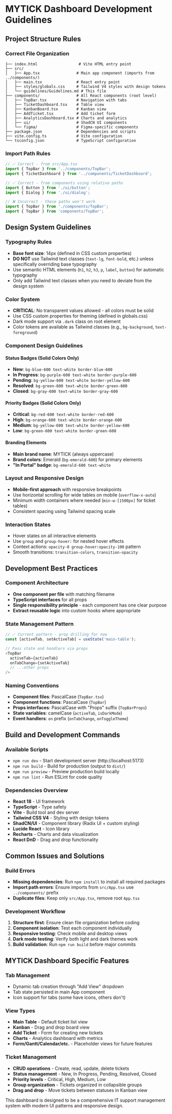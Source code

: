 # MYTICK Dashboard Development Guidelines

## Project Structure Rules

### Correct File Organization
```
├── index.html                  # Vite HTML entry point
├── src/
│   ├── App.tsx                # Main app component (imports from ../components/)
│   ├── main.tsx               # React entry point
│   ├── styles/globals.css     # Tailwind V4 styles with design tokens
│   └── guidelines/Guidelines.md # This file
├── components/                # All React components (root level)
│   ├── TopBar.tsx             # Navigation with tabs
│   ├── TicketDashboard.tsx    # Table view
│   ├── KanbanBoard.tsx        # Kanban view  
│   ├── AddTicket.tsx          # Add ticket form
│   ├── AnalyticsDashboard.tsx # Charts and analytics
│   ├── ui/                    # ShadCN UI components
│   └── figma/                 # Figma-specific components
├── package.json               # Dependencies and scripts
├── vite.config.ts             # Vite configuration
└── tsconfig.json              # TypeScript configuration
```

### Import Path Rules
```typescript
// ✅ Correct - from src/App.tsx
import { TopBar } from '../components/TopBar';
import { TicketDashboard } from '../components/TicketDashboard';

// ✅ Correct - from components using relative paths
import { Button } from './ui/button';
import { Dialog } from './ui/dialog';

// ❌ Incorrect - these paths won't work
import { TopBar } from './components/TopBar';
import { TopBar } from 'components/TopBar';
```

## Design System Guidelines

### Typography Rules
* **Base font size**: 14px (defined in CSS custom properties)
* **DO NOT** use Tailwind text classes (`text-lg`, `font-bold`, etc.) unless specifically overriding base typography
* Use semantic HTML elements (`h1`, `h2`, `h3`, `p`, `label`, `button`) for automatic typography
* Only add Tailwind text classes when you need to deviate from the design system

### Color System
* **CRITICAL**: No transparent values allowed - all colors must be solid
* Use CSS custom properties for theming (defined in globals.css)
* Dark mode support via `.dark` class on root element
* Color tokens are available as Tailwind classes (e.g., `bg-background`, `text-foreground`)

### Component Design Guidelines

#### Status Badges (Solid Colors Only)
* **New**: `bg-blue-600 text-white border-blue-600`
* **In Progress**: `bg-purple-600 text-white border-purple-600`  
* **Pending**: `bg-yellow-600 text-white border-yellow-600`
* **Resolved**: `bg-green-600 text-white border-green-600`
* **Closed**: `bg-gray-600 text-white border-gray-600`

#### Priority Badges (Solid Colors Only)
* **Critical**: `bg-red-600 text-white border-red-600`
* **High**: `bg-orange-600 text-white border-orange-600`
* **Medium**: `bg-yellow-600 text-white border-yellow-600`
* **Low**: `bg-green-600 text-white border-green-600`

#### Branding Elements
* **Main brand name**: MYTICK (always uppercase)
* **Brand colors**: Emerald (`bg-emerald-600`) for primary elements
* **"In Portal" badge**: `bg-emerald-600 text-white`

### Layout and Responsive Design
* **Mobile-first approach** with responsive breakpoints
* Use horizontal scrolling for wide tables on mobile (`overflow-x-auto`)
* Minimum width containers where needed (`min-w-[1500px]` for ticket tables)
* Consistent spacing using Tailwind spacing scale

### Interaction States
* Hover states on all interactive elements
* Use `group` and `group-hover:` for nested hover effects
* Context actions: `opacity-0 group-hover:opacity-100` pattern
* Smooth transitions: `transition-colors`, `transition-opacity`

## Development Best Practices

### Component Architecture
* **One component per file** with matching filename
* **TypeScript interfaces** for all props
* **Single responsibility principle** - each component has one clear purpose
* **Extract reusable logic** into custom hooks where appropriate

### State Management Pattern
```typescript
// ✅ Current pattern - prop drilling for now
const [activeTab, setActiveTab] = useState('main-table');

// Pass state and handlers via props
<TopBar 
  activeTab={activeTab} 
  onTabChange={setActiveTab}
  // ...other props
/>
```

### Naming Conventions
* **Component files**: PascalCase (`TopBar.tsx`)
* **Component functions**: PascalCase (`TopBar`)
* **Props interfaces**: PascalCase with "Props" suffix (`TopBarProps`)
* **State variables**: camelCase (`activeTab`, `isDarkMode`)
* **Event handlers**: `on` prefix (`onTabChange`, `onToggleTheme`)

## Build and Development Commands

### Available Scripts
* `npm run dev` - Start development server (http://localhost:5173)
* `npm run build` - Build for production (output to `dist/`)
* `npm run preview` - Preview production build locally
* `npm run lint` - Run ESLint for code quality

### Dependencies Overview
* **React 18** - UI framework
* **TypeScript** - Type safety
* **Vite** - Build tool and dev server
* **Tailwind CSS V4** - Styling with design tokens
* **ShadCN/UI** - Component library (Radix UI + custom styling)
* **Lucide React** - Icon library
* **Recharts** - Charts and data visualization
* **React DnD** - Drag and drop functionality

## Common Issues and Solutions

### Build Errors
* **Missing dependencies**: Run `npm install` to install all required packages
* **Import path errors**: Ensure imports from `src/App.tsx` use `../components/` prefix
* **Duplicate files**: Keep only `src/App.tsx`, remove root `App.tsx`

### Development Workflow
1. **Structure first**: Ensure clean file organization before coding
2. **Component isolation**: Test each component individually
3. **Responsive testing**: Check mobile and desktop views
4. **Dark mode testing**: Verify both light and dark themes work
5. **Build validation**: Run `npm run build` before major commits

## MYTICK Dashboard Specific Features

### Tab Management
* Dynamic tab creation through "Add View" dropdown
* Tab state persisted in main App component
* Icon support for tabs (some have icons, others don't)

### View Types
* **Main Table** - Default ticket list view
* **Kanban** - Drag and drop board view
* **Add Ticket** - Form for creating new tickets
* **Charts** - Analytics dashboard with metrics
* **Form/Gantt/Calendar/etc.** - Placeholder views for future features

### Ticket Management
* **CRUD operations** - Create, read, update, delete tickets
* **Status management** - New, In Progress, Pending, Resolved, Closed
* **Priority levels** - Critical, High, Medium, Low
* **Group organization** - Tickets organized in collapsible groups
* **Drag and drop** - Move tickets between statuses in Kanban view

This dashboard is designed to be a comprehensive IT support management system with modern UI patterns and responsive design.